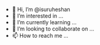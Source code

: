 - 👋 Hi, I’m @isuruheshan
- 👀 I’m interested in ...
- 🌱 I’m currently learning ...
- 💞️ I’m looking to collaborate on ...
- 📫 How to reach me ...

<!---
isuruheshan/isuruheshan is a ✨ special ✨ repository because its `README.md` (this file) appears on your GitHub profile.
You can click the Preview link to take a look at your changes.
--->
